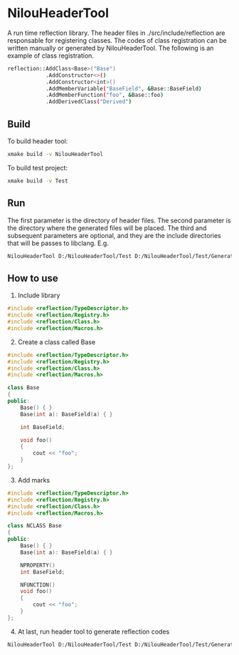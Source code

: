 # NilouHeaderTool
A run time reflection library. The header files in ./src/include/reflection are responsable for registering classes. The codes of class registration can be written manually or generated by NilouHeaderTool. The following is an example of class registration.
```sh
reflection::AddClass<Base>("Base")
            .AddConstructor<>()
            .AddConstructor<int>()
            .AddMemberVariable("BaseField", &Base::BaseField)
            .AddMemberFunction("foo", &Base::foo)
            .AddDerivedClass("Derived")
```
## Build
To build header tool:
```sh
xmake build -v NilouHeaderTool
```
To build test project:
```sh
xmake build -v Test
```
## Run
The first parameter is the directory of header files. The second parameter is the directory where the generated files will be placed. The third and subsequent parameters are optional, and they are the include directories that will be passes to libclang. E.g.
```sh
NilouHeaderTool D:/NilouHeaderTool/Test D:/NilouHeaderTool/Test/Generated D:/NilouHeaderTool/src/include
```
## How to use

1. Include library
```c++
#include <reflection/TypeDescriptor.h>
#include <reflection/Registry.h>
#include <reflection/Class.h>
#include <reflection/Macros.h>
```
2. Create a class called Base
```c++
#include <reflection/TypeDescriptor.h>
#include <reflection/Registry.h>
#include <reflection/Class.h>
#include <reflection/Macros.h>

class Base
{
public:
    Base() { }
    Base(int a): BaseField(a) { }

    int BaseField;

    void foo()
    {
        cout << "foo";
    }
};
```
3. Add marks
```c++
#include <reflection/TypeDescriptor.h>
#include <reflection/Registry.h>
#include <reflection/Class.h>
#include <reflection/Macros.h>

class NCLASS Base
{
public:
    Base() { }
    Base(int a): BaseField(a) { }

    NPROPERTY()
    int BaseField;

    NFUNCTION()
    void foo()
    {
        cout << "foo";
    }
};
```
4. At last, run header tool to generate reflection codes
```sh
NilouHeaderTool D:/NilouHeaderTool/Test D:/NilouHeaderTool/Test/Generated D:/NilouHeaderTool/src/include
```